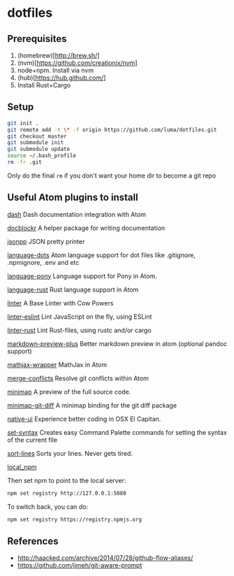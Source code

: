 # dotfiles


## Prerequisites

1. (homebrew)[http://brew.sh/]
2. (nvm)[https://github.com/creationix/nvm]
3. node+npm. Install via nvm
4. (hub)[https://hub.github.com/]
5. Install Rust+Cargo

## Setup

``` bash
git init .
git remote add -t \* -f origin https://github.com/luma/dotfiles.git
git checkout master
git submodule init
git submodule update
source ~/.bash_profile
rm -fr .git
```

Only do the final `rm` if you don't want your home dir to become a git repo


## Useful Atom plugins to install

[dash](git+https://github.com/blakeembrey/atom-dash.git)
Dash documentation integration with Atom

[docblockr](git+https://github.com/nikhilkalige/docblockr.git)
A helper package for writing documentation

[jsonpp](git+https://github.com/swenson/atom-jsonpp.git)
JSON pretty printer

[language-dots](git+https://github.com/MaxGraey/language-dots.git)
Atom language support for dot files like .gitignore, .npmignore, .env and etc

[language-pony](git+https://github.com/sylvanc/language-pony.git)
Language support for Pony in Atom.

[language-rust](git+https://github.com/zargony/atom-language-rust.git)
Rust language support in Atom

[linter](git+https://github.com/atom-community/linter.git)
A Base Linter with Cow Powers

[linter-eslint](git+https://github.com/AtomLinter/linter-eslint.git)
Lint JavaScript on the fly, using ESLint

[linter-rust](git+https://github.com/AtomLinter/linter-rust.git)
Lint Rust-files, using rustc and/or cargo

[markdown-preview-plus](git+https://github.com/Galadirith/markdown-preview-plus.git)
Better markdown preview in atom (optional pandoc support)

[mathjax-wrapper](git+https://github.com/Galadirith/mathjax-wrapper.git)
MathJax in Atom

[merge-conflicts](git+https://github.com/smashwilson/merge-conflicts.git)
Resolve git conflicts within Atom

[minimap](git+https://github.com/atom-minimap/minimap.git)
A preview of the full source code.

[minimap-git-diff](git+https://github.com/atom-minimap/minimap-git-diff.git)
A minimap binding for the git diff package

[native-ui](git+https://github.com/fv0/native-ui.git)
Experience better coding in OSX El Capitan.

[set-syntax](git+https://github.com/lee-dohm/set-syntax.git)
Creates easy Command Palette commands for setting the syntax of the current file

[sort-lines](git+https://github.com/atom/sort-lines.git)
Sorts your lines. Never gets tired.


[local_npm](https://github.com/nolanlawson/local-npm)

Then set npm to point to the local server:

``` bash
npm set registry http://127.0.0.1:5080
```

To switch back, you can do:
``` bash
npm set registry https://registry.npmjs.org
```



## References

* http://haacked.com/archive/2014/07/28/github-flow-aliases/
* https://github.com/jimeh/git-aware-prompt
